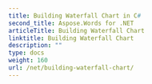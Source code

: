 ```yaml
---
title: Building Waterfall Chart in C#
second_title: Aspose.Words for .NET
articleTitle: Building Waterfall Chart
linktitle: Building Waterfall Chart
description: ""
type: docs
weight: 160
url: /net/building-waterfall-chart/
---
```


